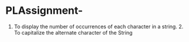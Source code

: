 # PLAssignment-
1. To display the number of occurrences of each character in a string. 2. To capitalize the alternate character of the String
